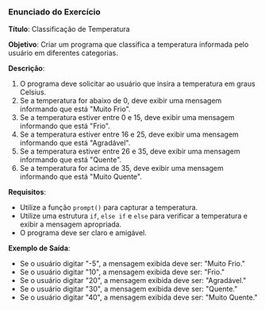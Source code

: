 ### Enunciado do Exercício
 
**Título**: Classificação de Temperatura
 
**Objetivo**: Criar um programa que classifica a temperatura informada pelo usuário em diferentes categorias.
 
**Descrição**:
1. O programa deve solicitar ao usuário que insira a temperatura em graus Celsius.
2. Se a temperatura for abaixo de 0, deve exibir uma mensagem informando que está "Muito Frio".
3. Se a temperatura estiver entre 0 e 15, deve exibir uma mensagem informando que está "Frio".
4. Se a temperatura estiver entre 16 e 25, deve exibir uma mensagem informando que está "Agradável".
5. Se a temperatura estiver entre 26 e 35, deve exibir uma mensagem informando que está "Quente".
6. Se a temperatura for acima de 35, deve exibir uma mensagem informando que está "Muito Quente".
 
**Requisitos**:
- Utilize a função `prompt()` para capturar a temperatura.
- Utilize uma estrutura `if`, `else if` e `else` para verificar a temperatura e exibir a mensagem apropriada.
- O programa deve ser claro e amigável.
 
**Exemplo de Saída**:
- Se o usuário digitar "-5", a mensagem exibida deve ser: "Muito Frio."
- Se o usuário digitar "10", a mensagem exibida deve ser: "Frio."
- Se o usuário digitar "20", a mensagem exibida deve ser: "Agradável."
- Se o usuário digitar "30", a mensagem exibida deve ser: "Quente."
- Se o usuário digitar "40", a mensagem exibida deve ser: "Muito Quente."
